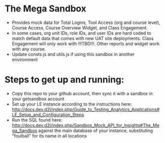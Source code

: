 The Mega Sandbox
====================

* Provides mock data for Total Logins, Tool Access (org and course level), Course Access, Course Overview Widget, and Class Engagement.
* In some cases, org unit IDs, role IDs, and user IDs are hard coded to match default data that comes with new UAT site deployments. Class Engagement will only work with !!!TBD!!!. Other reports and widget work with any course.
* Update consts.js and utils.js if using this sandbox in another environment

# Steps to get up and running:
* Copy this repo to your github account, then sync it with a sandbox in your getsandbox account
* Set up your LE instance according to the instructions here: http://docs.dev.d2l/index.php/Guide_to_Testing_Analytics_Applications#LE_Setup_and_Configuration_Steps
* Run the SQL found here: http://docs.dev.d2l/index.php/Sandbox_Mock_API_for_Insights#The_Mega_Sandbox against the main database of your instance, substituting "foulball" for its name in all locations
